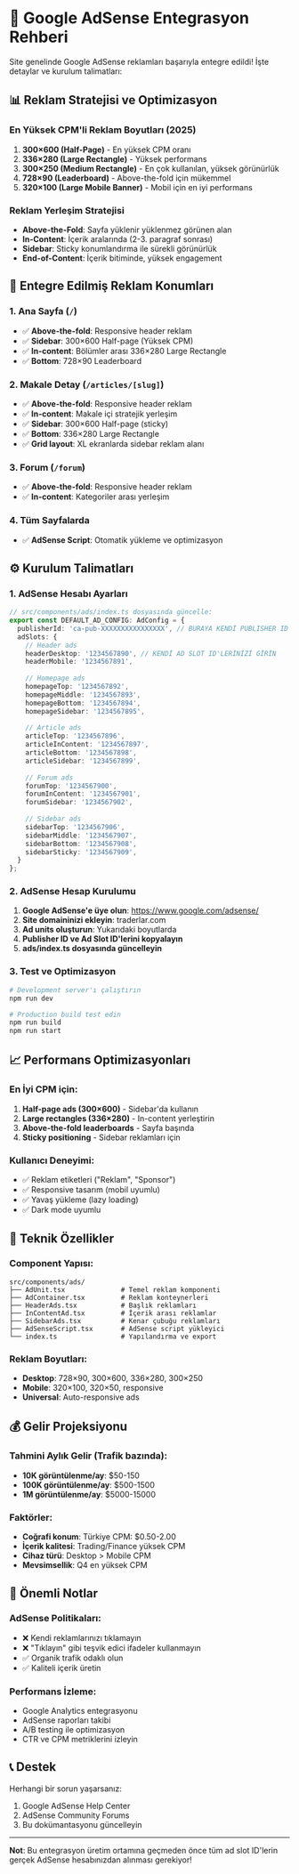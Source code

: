 # 🚀 Google AdSense Entegrasyon Rehberi

Site genelinde Google AdSense reklamları başarıyla entegre edildi! İşte detaylar ve kurulum talimatları:

## 📊 Reklam Stratejisi ve Optimizasyon

### En Yüksek CPM'li Reklam Boyutları (2025)
1. **300×600 (Half-Page)** - En yüksek CPM oranı
2. **336×280 (Large Rectangle)** - Yüksek performans
3. **300×250 (Medium Rectangle)** - En çok kullanılan, yüksek görünürlük
4. **728×90 (Leaderboard)** - Above-the-fold için mükemmel
5. **320×100 (Large Mobile Banner)** - Mobil için en iyi performans

### Reklam Yerleşim Stratejisi
- **Above-the-Fold**: Sayfa yüklenir yüklenmez görünen alan
- **In-Content**: İçerik aralarında (2-3. paragraf sonrası)
- **Sidebar**: Sticky konumlandırma ile sürekli görünürlük
- **End-of-Content**: İçerik bitiminde, yüksek engagement

## 🎯 Entegre Edilmiş Reklam Konumları

### 1. Ana Sayfa (`/`)
- ✅ **Above-the-fold**: Responsive header reklam
- ✅ **Sidebar**: 300×600 Half-page (Yüksek CPM)
- ✅ **In-content**: Bölümler arası 336×280 Large Rectangle
- ✅ **Bottom**: 728×90 Leaderboard

### 2. Makale Detay (`/articles/[slug]`)
- ✅ **Above-the-fold**: Responsive header reklam
- ✅ **In-content**: Makale içi stratejik yerleşim
- ✅ **Sidebar**: 300×600 Half-page (sticky)
- ✅ **Bottom**: 336×280 Large Rectangle
- ✅ **Grid layout**: XL ekranlarda sidebar reklam alanı

### 3. Forum (`/forum`)
- ✅ **Above-the-fold**: Responsive header reklam
- ✅ **In-content**: Kategoriler arası yerleşim

### 4. Tüm Sayfalarda
- ✅ **AdSense Script**: Otomatik yükleme ve optimizasyon

## ⚙️ Kurulum Talimatları

### 1. AdSense Hesabı Ayarları
```typescript
// src/components/ads/index.ts dosyasında güncelle:
export const DEFAULT_AD_CONFIG: AdConfig = {
  publisherId: 'ca-pub-XXXXXXXXXXXXXXXX', // BURAYA KENDİ PUBLISHER ID'NİZİ GİRİN
  adSlots: {
    // Header ads
    headerDesktop: '1234567890', // KENDİ AD SLOT ID'LERİNİZİ GİRİN
    headerMobile: '1234567891',
    
    // Homepage ads  
    homepageTop: '1234567892',
    homepageMiddle: '1234567893', 
    homepageBottom: '1234567894',
    homepageSidebar: '1234567895',
    
    // Article ads
    articleTop: '1234567896',
    articleInContent: '1234567897', 
    articleBottom: '1234567898',
    articleSidebar: '1234567899',
    
    // Forum ads
    forumTop: '1234567900',
    forumInContent: '1234567901',
    forumSidebar: '1234567902',
    
    // Sidebar ads
    sidebarTop: '1234567906',
    sidebarMiddle: '1234567907', 
    sidebarBottom: '1234567908',
    sidebarSticky: '1234567909',
  }
};
```

### 2. AdSense Hesap Kurulumu
1. **Google AdSense'e üye olun**: https://www.google.com/adsense/
2. **Site domaininizi ekleyin**: traderlar.com
3. **Ad units oluşturun**: Yukarıdaki boyutlarda
4. **Publisher ID ve Ad Slot ID'lerini kopyalayın**
5. **ads/index.ts dosyasında güncelleyin**

### 3. Test ve Optimizasyon
```bash
# Development server'ı çalıştırın
npm run dev

# Production build test edin
npm run build
npm run start
```

## 📈 Performans Optimizasyonları

### En İyi CPM için:
1. **Half-page ads (300×600)** - Sidebar'da kullanın
2. **Large rectangles (336×280)** - In-content yerleştirin  
3. **Above-the-fold leaderboards** - Sayfa başında
4. **Sticky positioning** - Sidebar reklamları için

### Kullanıcı Deneyimi:
- ✅ Reklam etiketleri ("Reklam", "Sponsor")
- ✅ Responsive tasarım (mobil uyumlu)
- ✅ Yavaş yükleme (lazy loading)
- ✅ Dark mode uyumlu

## 🔧 Teknik Özellikler

### Component Yapısı:
```
src/components/ads/
├── AdUnit.tsx              # Temel reklam komponenti
├── AdContainer.tsx         # Reklam konteynerleri
├── HeaderAds.tsx           # Başlık reklamları
├── InContentAd.tsx         # İçerik arası reklamlar
├── SidebarAds.tsx          # Kenar çubuğu reklamları
├── AdSenseScript.tsx       # AdSense script yükleyici
└── index.ts                # Yapılandırma ve export
```

### Reklam Boyutları:
- **Desktop**: 728×90, 300×600, 336×280, 300×250
- **Mobile**: 320×100, 320×50, responsive
- **Universal**: Auto-responsive ads

## 💰 Gelir Projeksiyonu

### Tahmini Aylık Gelir (Trafik bazında):
- **10K görüntülenme/ay**: $50-150
- **100K görüntülenme/ay**: $500-1500  
- **1M görüntülenme/ay**: $5000-15000

### Faktörler:
- **Coğrafi konum**: Türkiye CPM: $0.50-2.00
- **İçerik kalitesi**: Trading/Finance yüksek CPM
- **Cihaz türü**: Desktop > Mobile CPM
- **Mevsimsellik**: Q4 en yüksek CPM

## 🚨 Önemli Notlar

### AdSense Politikaları:
- ❌ Kendi reklamlarınızı tıklamayın
- ❌ "Tıklayın" gibi teşvik edici ifadeler kullanmayın
- ✅ Organik trafik odaklı olun
- ✅ Kaliteli içerik üretin

### Performans İzleme:
- Google Analytics entegrasyonu
- AdSense raporları takibi
- A/B testing ile optimizasyon
- CTR ve CPM metriklerini izleyin

## 📞 Destek

Herhangi bir sorun yaşarsanız:
1. Google AdSense Help Center
2. AdSense Community Forums  
3. Bu dokümantasyonu güncelleyin

---

**Not**: Bu entegrasyon üretim ortamına geçmeden önce tüm ad slot ID'lerin gerçek AdSense hesabınızdan alınması gerekiyor!